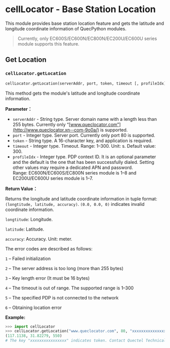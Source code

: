 # cellLocator - Base Station Location

This module provides base station location feature and gets the latitude and longitude coordinate information of QuecPython modules.



>Currently, only EC600S/EC600N/EC800N/EC200U/EC600U series module supports this feature.



## Get Location

### `cellLocator.getLocation`

```python
cellLocator.getLocation(serverAddr, port, token, timeout [, profileIdx])
```

This method gets the module's latitude and longitude coordinate information.

**Parameter：**

* `serverAddr` - String type. Server domain name with a length less than 255 bytes. Currently only “[www.queclocator.com”](http://www.queclocator.xn--com-9o0a/) is supported.
* `port` - Integer type. Server port. Currently only port 80 is supported. 
* `token` - String type. A 16-character key, and application is required.
* `timeout` - Integer type. Timeout. Range: 1–300.  Unit: s. Default value: 300.
* `profileIdx` - Integer type. PDP context ID. It is an optional parameter and the default is the one that has been successfully dialed. Setting other values may require a dedicated APN and password.<br>Range: EC600N/EC600S/EC800N series module is 1–8 and EC200U/EC600U series module is 1–7.

**Return Value：**

Returns the longitude and latitude coordinate information in tuple format: `(longtitude, latitude, accuracy)`. `(0.0, 0.0, 0)` indicates invalid coordinate information.

`longtitude`: Longitude.

`latitude`:  Latitude.

`accuracy`: Accuracy. Unit: meter.

The error codes are described as follows:

`1` – Failed initialization

`2` – The server address is too long (more than 255 bytes)

`3` – Key length error (It must be 16 bytes)

`4` – The timeout is out of range. The supported range is 1–300

`5` – The specified PDP is not connected to the network

`6` – Obtaining location error

**Example:**

```python
>>> import cellLocator
>>> cellLocator.getLocation("www.queclocator.com", 80, "xxxxxxxxxxxxxxxx", 8, 1)
(117.1138, 31.82279, 550)
# The key "xxxxxxxxxxxxxxxx" indicates token. Contact Quectel Technical Support to apply it.
```
